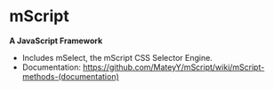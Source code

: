 # mScript
__A JavaScript Framework__
- Includes mSelect, the mScript CSS Selector Engine.
- Documentation: https://github.com/MateyY/mScript/wiki/mScript-methods-(documentation)

